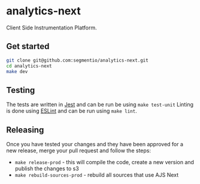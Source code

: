 # analytics-next

Client Side Instrumentation Platform.

## Get started

```sh
git clone git@github.com:segmentio/analytics-next.git
cd analytics-next
make dev
```

## Testing

The tests are written in [Jest](https://jestjs.io) and can be run be using `make test-unit`
Linting is done using [ESLint](https://github.com/typescript-eslint/typescript-eslint/) and can be run using `make lint`.

## Releasing

Once you have tested your changes and they have been approved for a new release, merge your pull request and follow the steps:

- `make release-prod` - this will compile the code, create a new version and publish the changes to s3
- `make rebuild-sources-prod` - rebuild all sources that use AJS Next
